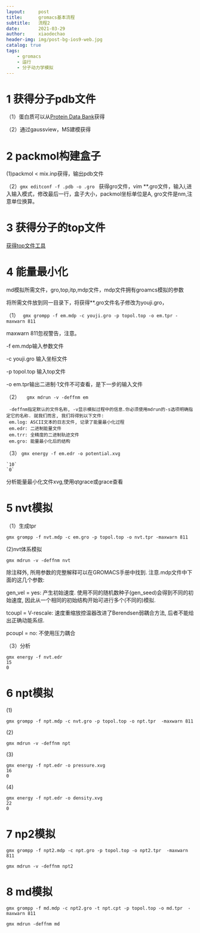 ```yaml
---
layout:     post
title:      gromacs基本流程
subtitle:   流程2
date:       2021-03-29
author:     xiaodechao
header-img: img/post-bg-ios9-web.jpg
catalog: true
tags:
    - gromacs
    - 运行
    - 分子动力学模拟
---
```


#  1 获得分子pdb文件 #
 （1）蛋白质可以从[Protein Data Bank](http://www.rcsb.org "Protein Data Bank")获得

 （2）通过gaussview，MS建模获得

# 2 packmol构建盒子 #

  (1)packmol < mix.inp获得，输出pdb文件
 
 （2）`gmx editconf -f .pdb -o .gro ` 获得gro文件，vim **.gro文件，输入i,进入输入模式，修改最后一行，盒子大小，packmol坐标单位是A, gro文件是nm,注意单位换算。

# 3 获得分子的top文件 #

[获得top文件工具](http://sobereva.com/266)

# 4 能量最小化 #
  
  md模拟所需文件，gro,top,itp,mdp文件，mdp文件拥有groamcs模拟的参数

将所需文件放到同一目录下，将获得**.gro文件名子修改为youji.gro，
    
（1）   ` gmx grompp -f em.mdp -c youji.gro -p topol.top -o em.tpr -maxwarn 811`

maxwarn 811忽视警告，注意。

 -f em.mdp输入参数文件

 -c youji.gro 输入坐标文件

  -p topol.top 输入top文件

 -o em.tpr输出二进制·1文件不可查看，是下一步的输入文件

（2）  `  gmx mdrun -v -deffnm em`
    
     -deffnm指定默认的文件名称, -v显示模拟过程中的信息.你必须使用mdrun的-s选项明确指定它的名称. 就我们而言, 我们将得到以下文件:
	 em.log: ASCII文本的日志文件, 记录了能量最小化过程
	 em.edr: 二进制能量文件
	 em.trr: 全精度的二进制轨迹文件
	 em.gro: 能量最小化后的结构
   
（3）
    `gmx energy -f em.edr -o potential.xvg`

    `10`
    `0`
  分析能量最小化文件xvg,使用qtgrace或grace查看

# 5 nvt模拟  #

（1）生成tpr

	gmx grompp -f nvt.mdp -c em.gro -p topol.top -o nvt.tpr -maxwarn 811
(2)nvt体系模拟

	gmx mdrun -v -deffnm nvt



除注释外, 所用参数的完整解释可以在GROMACS手册中找到. 注意.mdp文件中下面的这几个参数:

gen_vel = yes: 产生初始速度. 使用不同的随机数种子(gen_seed)会得到不同的初始速度, 因此从一个相同的初始结构开始可进行多个(不同的)模拟.


tcoupl = V-rescale: 速度重缩放控温器改进了Berendsen弱耦合方法, 后者不能给出正确动能系综.

pcoupl = no: 不使用压力耦合
	
（3）分析

	gmx energy -f nvt.edr
	15
	0

# 6 npt模拟 #
(1)  

	gmx grompp -f npt.mdp -c nvt.gro -p topol.top -o npt.tpr  -maxwarn 811

(2)

	gmx mdrun -v -deffnm npt

(3) 
    
    gmx energy -f npt.edr -o pressure.xvg	
	16
	0

(4) 

    gmx energy -f npt.edr -o density.xvg
	22
	0
# 7 np2模拟 #


    gmx grompp -f npt2.mdp -c npt.gro -p topol.top -o npt2.tpr  -maxwarn 811
	
	gmx mdrun -v -deffnm npt2

# 8 md模拟 #

	gmx grompp -f md.mdp -c npt2.gro -t npt.cpt -p topol.top -o md.tpr  -maxwarn 811

	gmx mdrun -deffnm md 


